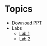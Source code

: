 # Topics
* [Download PPT](Angular.pptx)
* Labs
  * [Lab 1](https://github.com/abhishekgoenka/training/tree/master/angular/lab1)
  * [Lab 2](https://github.com/abhishekgoenka/training/tree/master/angular/lab2)
